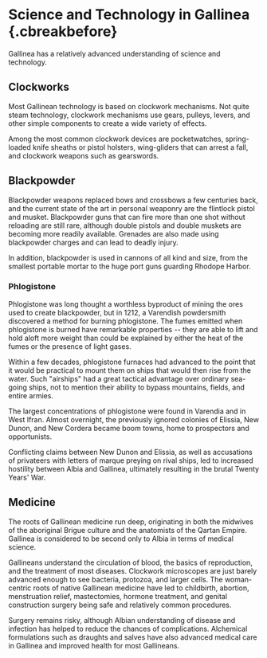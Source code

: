 # Science and Technology in Gallinea {.cbreakbefore}

Gallinea has a relatively advanced understanding of science and technology.

## Clockworks

Most Gallinean technology is based on clockwork mechanisms. Not quite steam
technology, clockwork mechanisms use gears, pulleys, levers, and other simple
components to create a wide variety of effects.

Among the most common clockwork devices are pocketwatches, spring-loaded knife
sheaths or pistol holsters, wing-gliders that can arrest a fall, and clockwork
weapons such as gearswords.

## Blackpowder

Blackpowder weapons replaced bows and crossbows a few centuries back, and the
current state of the art in personal weaponry are the flintlock pistol and musket. 
Blackpowder guns that can fire more than one shot without reloading are still
rare, although double pistols and double muskets are becoming more readily
available. Grenades are also made using blackpowder charges and can lead to
deadly injury.

In addition, blackpowder is used in cannons of all kind and size, from the smallest
portable mortar to the huge port guns guarding Rhodope Harbor.

### Phlogistone

Phlogistone was long thought a worthless byproduct of mining the ores used to create
blackpowder, but in 1212, a Varendish powdersmith discovered a method for burning
phlogistone. The fumes emitted when phlogistone is burned have remarkable properties --
they are able to lift and hold aloft more weight than could be explained by either the
heat of the fumes or the presence of light gases.

Within a few decades, phlogistone furnaces had advanced to the point that it would
be practical to mount them on ships that would then rise from the water. Such "airships"
had a great tactical advantage over ordinary sea-going ships, not to mention their
ability to bypass mountains, fields, and entire armies.

The largest concentrations of phlogistone were found in Varendia and in West Ifran.
Almost overnight, the previously ignored colonies of Elissia, New Dunon, and New Cordera became
boom towns, home to prospectors and opportunists.

Conflicting claims between New Dunon and Elissia, as well as accusations of privateers
with letters of marque preying on rival ships, led to increased hostility between Albia
and Gallinea, ultimately resulting in the brutal Twenty Years' War.

## Medicine

The roots of Gallinean medicine run deep, originating in both the midwives of the aboriginal
Brigue culture and the anatomists of the Qartan Empire. Gallinea is considered to be
second only to Albia in terms of medical science.

Gallineans understand the circulation of blood, the basics of reproduction, and the
treatment of most diseases. Clockwork microscopes are just barely advanced enough to
see bacteria, protozoa, and larger cells. The woman-centric roots of native Gallinean
medicine have led to childbirth, abortion, menstruation relief, mastectomies, hormone
treatment, and genital construction surgery being safe and relatively common procedures.

Surgery remains risky, although Albian understanding of disease and infection has helped
to reduce the chances of complications. Alchemical formulations such as draughts and
salves have also advanced medical care in Gallinea and improved health for most Gallineans.

